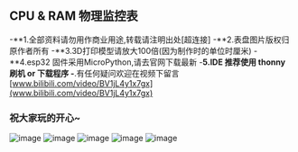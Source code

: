 ## CPU & RAM 物理监控表
-**1.全部资料请勿用作商业用途,转载请注明出处[超连接]
-**2.表盘图片版权归原作者所有
-**3.3D打印模型请放大100倍(因为制作时的单位时厘米)
-**4.esp32 固件采用MicroPython,请去官网下载最新
-**5.IDE 推荐使用 thonny 刷机 or 下载程序
-**.有任何疑问欢迎在视频下留言 
[www.bilibili.com/video/BV1jL4y1x7gx](www.bilibili.com/video/BV1jL4y1x7gx)

### 祝大家玩的开心~


![image](https://github.com/ShaderFallback/CpuRamGet/blob/main/Image/成品展示1.jpg)
![image](https://github.com/ShaderFallback/CpuRamGet/blob/main/Image/成品展示2.jpg)
![image](https://github.com/ShaderFallback/CpuRamGet/blob/main/Image/接线图.jpg)
![image](https://github.com/ShaderFallback/CpuRamGet/blob/main/Image/硬件清单.jpg)
![image](https://github.com/ShaderFallback/CpuRamGet/blob/main/Image/组装细节.jpg)
